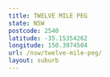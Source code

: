 ```yaml
---
title: TWELVE MILE PEG
state: NSW
postcode: 2540
latitude: -35.15354262
longitude: 150.3974504
url: /nsw/twelve-mile-peg/
layout: suburb
---
```


